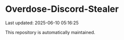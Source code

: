 # Overdose-Discord-Stealer

Last updated: 2025-06-10 05:16:25

This repository is automatically maintained.
